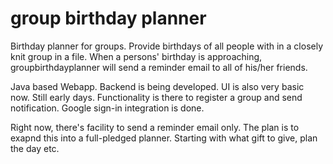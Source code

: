 # group birthday planner
Birthday planner for groups. Provide birthdays of all people with in a closely knit group in a file. When a persons' birthday is approaching, groupbirthdayplanner will send a reminder email to all of his/her friends.

Java based Webapp. Backend is being developed. UI is also very basic now. Still early days. Functionality is there to register a group and send notification. Google sign-in integration is done.

Right now, there's facility to send a reminder email only. The plan is to exapnd this into a full-pledged planner. Starting with what gift to give, plan the day etc.
